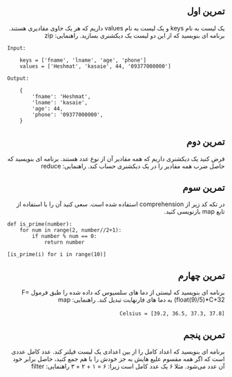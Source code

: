<div dir="rtl">

## تمرین اول

یک لیست به نام keys و یک لیست به نام values داریم که هر یک حاوی مقادیری هستند. برنامه ای بنویسید که از این دو لیست یک دیکشنری بسازید.
راهنمایی: zip

<div dir="ltr">

```
Input: 

    keys = ['fname', 'lname', 'age', 'phone']
    values = ['Heshmat', 'kasaie', 44, '09377000000']

Output:

    {
        'fname': 'Heshmat',
        'lname': 'kasaie',
        'age': 44,
        'phone': '09377000000',
    }
```

</div>


## تمرین دوم

فرض کنید یک دیکشنری داریم که همه مقادیر آن از نوع عدد هستند. برنامه ای بنویسید که حاصل ضرب همه مقادیر را در یک دیکشنری حساب کند.
راهنمایی: reduce


## تمرین سوم

در تکه کد زیر از comprehension استفاده شده است. سعی کنید آن را با استفاده از تابع map بازنویسی کنید.

<div dir="ltr">

```
def is_prime(number):
    for num in range(2, number//2+1):
        if number % num == 0:
            return number

[is_prime(i) for i in range(10)]
```

</div>

## تمرین چهارم

برنامه ای بنویسید که لیستی از دما های سلسیوس که داده شده را طبق فرمول F=(float(9)/5)*C+32 به دما های فارنهایت تبدیل کند. راهنمایی: map

‍`Celsius = [39.2, 36.5, 37.3, 37.8]`


## تمرین پنجم

برنامه ای بنویسید که اعداد کامل را از  بین اعدادی یک لیست فیلتر کند. عدد کامل عددی است که اگر همه مقسوم علیع هایش به جز خودش را با هم جمع کنید، حاصل برابر خود آن عدد می‌شود. مثلا ۶ یک عدد کامل است زیرا: ۶ = ۱ + ۲ + ۳
راهنمایی: filter
</div>
